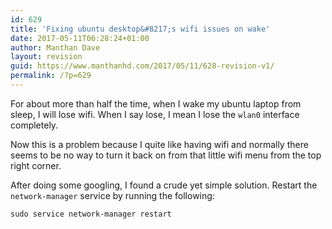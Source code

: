 ```yaml
---
id: 629
title: 'Fixing ubuntu desktop&#8217;s wifi issues on wake'
date: 2017-05-11T06:28:24+01:00
author: Manthan Dave
layout: revision
guid: https://www.manthanhd.com/2017/05/11/628-revision-v1/
permalink: /?p=629
---
```

For about more than half the time, when I wake my ubuntu laptop from sleep, I will lose wifi. When I say lose, I mean I lose the <code>wlan0</code> interface completely.

Now this is a problem because I quite like having wifi and normally there seems to be no way to turn it back on from that little wifi menu from the top right corner.

After doing some googling, I found a crude yet simple solution. Restart the <code>network-manager</code> service by running the following:

```
sudo service network-manager restart
```

&nbsp;